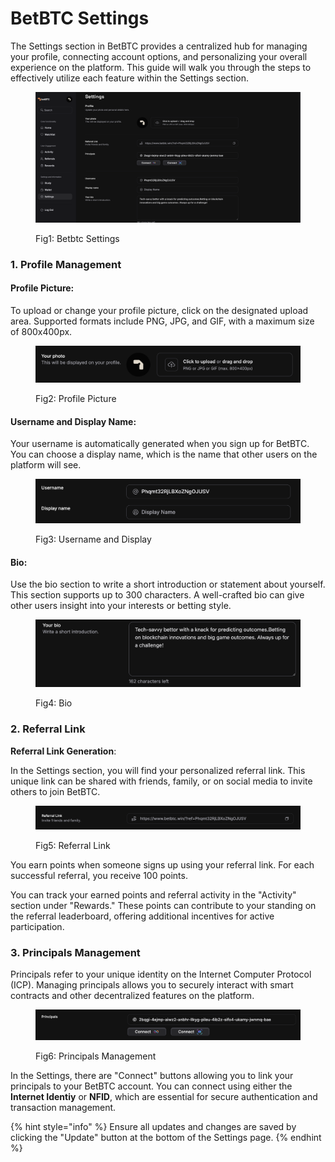 # BetBTC Settings

The Settings section in BetBTC provides a centralized hub for managing your profile, connecting account options, and personalizing your overall experience on the platform. This guide will walk you through the steps to effectively utilize each feature within the Settings section.

<figure><img src=".gitbook/assets/image (7).png" alt=""><figcaption><p>Fig1: Betbtc Settings</p></figcaption></figure>

### **1. Profile Management**

#### **Profile Picture**:

To upload or change your profile picture, click on the designated upload area. Supported formats include PNG, JPG, and GIF, with a maximum size of 800x400px.

<figure><img src=".gitbook/assets/image (4).png" alt=""><figcaption><p>Fig2: Profile Picture</p></figcaption></figure>

#### **Username and Display Name**:

Your username is automatically generated when you sign up for BetBTC. You can choose a display name, which is the name that other users on the platform will see.

<figure><img src=".gitbook/assets/image (5).png" alt=""><figcaption><p>Fig3: Username and Display</p></figcaption></figure>

#### **Bio**:

Use the bio section to write a short introduction or statement about yourself. This section supports up to 300 characters. A well-crafted bio can give other users insight into your interests or betting style.

<figure><img src=".gitbook/assets/image (6).png" alt=""><figcaption><p>Fig4: Bio</p></figcaption></figure>

### **2. Referral Link**

**Referral Link Generation**:

In the Settings section, you will find your personalized referral link. This unique link can be shared with friends, family, or on social media to invite others to join BetBTC.

<figure><img src=".gitbook/assets/image (8).png" alt=""><figcaption><p>Fig5: Referral Link</p></figcaption></figure>

You earn points when someone signs up using your referral link. For each successful referral, you receive 100 points.

You can track your earned points and referral activity in the "Activity" section under "Rewards." These points can contribute to your standing on the referral leaderboard, offering additional incentives for active participation.

### **3. Principals Management**

Principals refer to your unique identity on the Internet Computer Protocol (ICP). Managing principals allows you to securely interact with smart contracts and other decentralized features on the platform.

<figure><img src=".gitbook/assets/image (9).png" alt=""><figcaption><p>Fig6: Principals Management</p></figcaption></figure>

In the Settings, there are "Connect" buttons allowing you to link your principals to your BetBTC account. You can connect using either the **Internet Identiy** or **NFID**, which are essential for secure authentication and transaction management.

{% hint style="info" %}
Ensure all updates and changes are saved by clicking the "Update" button at the bottom of the Settings page.
{% endhint %}
